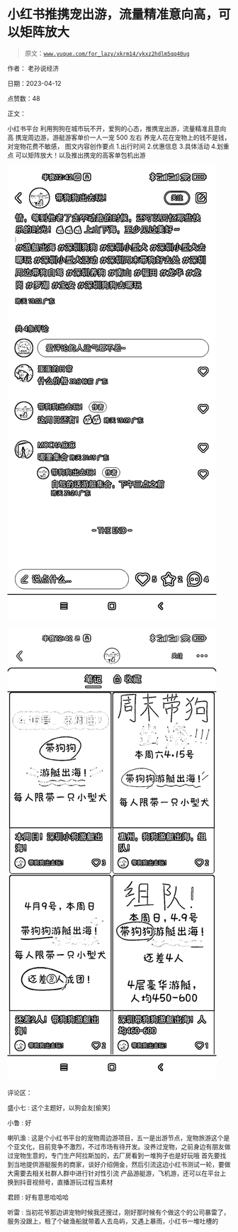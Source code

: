# 小红书推携宠出游，流量精准意向高，可以矩阵放大

> 原文：[`www.yuque.com/for_lazy/xkrm14/ykxz2hdlm5qq40ug`](https://www.yuque.com/for_lazy/xkrm14/ykxz2hdlm5qq40ug)

作者： 老孙说经济

日期：2023-04-12

点赞数：48

正文：

小红书平台 利用狗狗在城市玩不开，爱狗的心态，推携宠出游，流量精准且意向高 携宠周边游，游艇游客单价一人一宠 500 左右 养宠人花在宠物上的钱不是钱，对宠物花费不敏感， 图文内容创作要点 1.出行时间 2.优惠信息 3.具体活动 4.划重点 可以矩阵放大！以及推出携宠的高客单包机出游

![](img/a188a8b976230dc56e22ebfec1c07fe5.png)

![](img/ff724a3bb09076a4fc1f0be791269cae.png)

评论区：

盛小七 : 这个主题好，以狗会友[偷笑]

小鲁 : 好

喇叭渔 : 这是个小红书平台的宠物周边游项目，五一是出游节点，宠物旅游这个是个亚文化，目前竞争不激烈，不过市场有待开发。没养过宠物，之前身边有朋友做过宠物生意的，专门生产阿拉斯加的，去厂房看到一堆狗子也是好玩哦 首先要找到当地提供游艇服务的商家，谈好介绍佣金，然后引流这边小红书测试一轮，要做大需要去相关社群人群中进行针对性引流 产品游艇游，飞机游，还可以在平台上换到抖音视频号，直播游玩过程当素材

君顾 : 好有意思哈哈哈

听雷 : 当初花爷那边讲宠物时候我还搜过，刚好那时候有个做这个的公司暴雷了，服务没跟上，租了个破渔船就带着人去岛屿，又遇上暴雨，小红书一堆吐槽的

